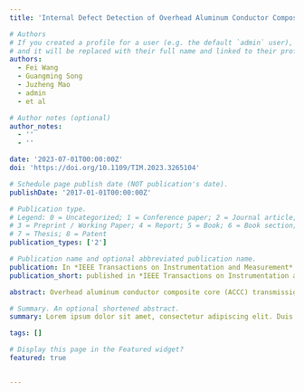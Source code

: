 ```yaml
---
title: 'Internal Defect Detection of Overhead Aluminum Conductor Composite Core Transmission Lines with an Inspection Robot and Computer Vision'

# Authors
# If you created a profile for a user (e.g. the default `admin` user), write the username (folder name) here
# and it will be replaced with their full name and linked to their profile.
authors:
  - Fei Wang
  - Guangming Song
  - Juzheng Mao
  - admin
  - et al 

# Author notes (optional)
author_notes:
  - ''
  - ''

date: '2023-07-01T00:00:00Z'
doi: 'https://doi.org/10.1109/TIM.2023.3265104'

# Schedule page publish date (NOT publication's date).
publishDate: '2017-01-01T00:00:00Z'

# Publication type.
# Legend: 0 = Uncategorized; 1 = Conference paper; 2 = Journal article;
# 3 = Preprint / Working Paper; 4 = Report; 5 = Book; 6 = Book section;
# 7 = Thesis; 8 = Patent
publication_types: ['2']

# Publication name and optional abbreviated publication name.
publication: In *IEEE Transactions on Instrumentation and Measurement*
publication_short: published in *IEEE Transactions on Instrumentation and Measurement*

abstract: Overhead aluminum conductor composite core (ACCC) transmission lines are extensively used. However, internal defects of ACCC wires are difficult to detect, threatening the stability and security of the grid. Thus, a novel automatic detection system using an X-ray inspection robot and an anchor-free object detection model is proposed to solve the problem of detecting internal defects in ACCC wires. First, a new inspection robot with a nondestructive testing (NDT) system consisting of a digital radiography (DR) detection panel and a portable X-ray generator is developed to acquire X-ray images of ACCC wires. Then, the IN-ACCC dataset is created by collecting the X-ray images of artificial defective ACCC wires and then processing, classifying, and labeling the images. Finally, an anchor-free object detection model named CenterNet-NDT is proposed based on CenterNet for high-performance identification of internal defects. CenterNet-NDT has a specially designed feature fusion module composed of SPPCSPC, polarized self-attention (PSA), and a newly weighted bidirectional feature pyramid network named SOFPN. Compared with some state-of-the-art methods and CenterNet with different modules, the proposed CenterNet-NDT achieves the highest mAP of 90.60% on the IN-ACCC dataset. The proposed automatic internal defect detection system is verified to be effective and robust by lab experiments and has been repeatedly applied in actual ACCC transmission line inspection tasks to reduce the safety hazards of wire breakage.

# Summary. An optional shortened abstract.
summary: Lorem ipsum dolor sit amet, consectetur adipiscing elit. Duis posuere tellus ac convallis placerat. Proin tincidunt magna sed ex sollicitudin condimentum.

tags: []

# Display this page in the Featured widget?
featured: true


---
```


